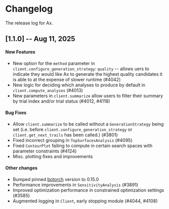 # Changelog

The release log for Ax.

## [1.1.0] -- Aug 11, 2025
#### New Features
* New option for the `method` parameter in `client.configure_generation_strategy`:
    `quality` -- allows uers to indicate they would like Ax to generate the highest
    quality candidates it is able to at the expense of slower runtime (#4042)
* New logic for deciding which analyses to produce by default in
    `client.compute_analyses` (#4013)
* New parameters in `client.summarize` allow users to filter their summary by trial
    index and/or trial status (#4012, #4118)

#### Bug Fixes
* Allow `client.summarize` to be called without a `GenerationStrategy` being set
    (i.e. before `client.configure_generation_strategy` or `client.get_next_trails`
    has been called.) (#3801)
* Fixed incorrect grouping in `TopSurfacesAnalysis` (#4095)
* Fixed `ContourPlot` failing to compute in certain search spaces with parameter
    constraints (#4124)
* Misc. plotting fixes and improvements

#### Other changes
* Bumped pinned [botorch](https://github.com/pytorch/botorch) version to 0.15.0
* Performance improvements in `SensitivityAnalysis` (#3891)
* Improved optimization performance in constrained optimization settings (#3585)
* Augmented logging in `Client`, early stopping module (#4044, #4108)
